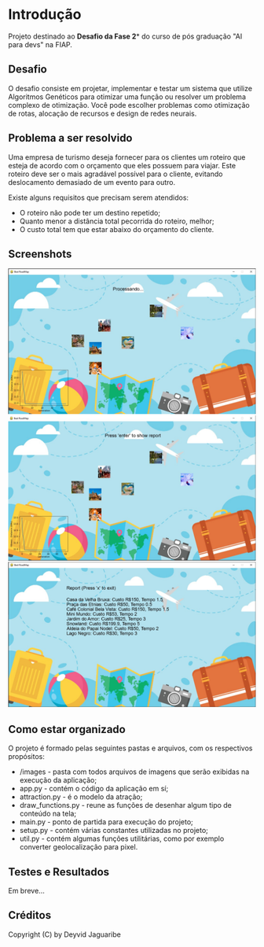 # Introdução
Projeto destinado ao **Desafio da Fase 2*** do curso de pós graduação "AI para devs" na FIAP.

## Desafio 
O desafio consiste em projetar, implementar e testar um sistema que  utilize Algoritmos Genéticos para otimizar uma função ou resolver um problema complexo de otimização. Você pode escolher problemas como otimização de rotas, alocação de recursos e design de redes neurais. 

## Problema a ser resolvido
Uma empresa de turismo deseja fornecer para os clientes um roteiro que esteja de acordo com o orçamento que eles possuem para viajar. Este roteiro deve ser o mais agradável possível para o cliente, evitando deslocamento demasiado de um evento para outro. 

Existe alguns requisitos que precisam serem atendidos:
- O roteiro não pode ter um destino repetido;
- Quanto menor a distância total pecorrida do roteiro, melhor;
- O custo total tem que estar abaixo do orçamento do cliente.

## Screenshots
![Processsando](./images/screenshot_1.jpg)
![Processamento finalizado](./images/screenshot_2.jpg)
![Testando outro modelo](./images/screenshot_3.jpg)

## Como estar organizado
O projeto é formado pelas seguintes pastas e arquivos, com os respectivos propósitos:
- /images - pasta com todos arquivos de imagens que serão exibidas na execução da aplicação;
- app.py - contém o código da aplicação em sí;
- attraction.py - é o modelo da atração;
- draw_functions.py - reune as funções de desenhar algum tipo de conteúdo na tela;
- main.py - ponto de partida para execução do projeto;
- setup.py - contém várias constantes utilizadas no projeto;
- util.py - contém algumas funções utilitárias, como por exemplo converter geolocalização para pixel.

## Testes e Resultados
Em breve...

## Créditos
Copyright (C) by Deyvid Jaguaribe
